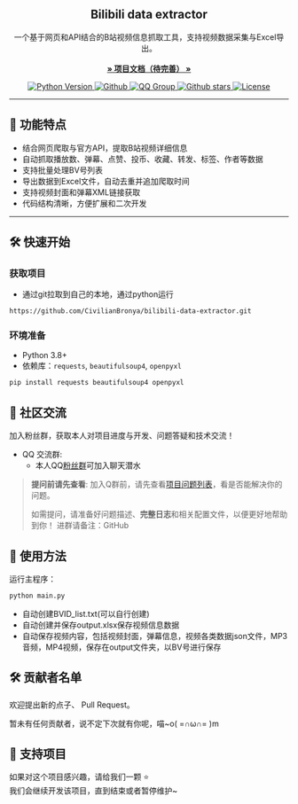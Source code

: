 <p align="center">
  <h2 align="center">Bilibili data extractor</h2>
  <p align="center">
    一个基于网页和API结合的B站视频信息抓取工具，支持视频数据采集与Excel导出。
    <br/>
    <br/>
    <a href="#"><strong>» 项目文档（待完善） »</strong></a>
    <br/>
  </p>
</p>
<p align="center">
  <a href="https://www.python.org/">
    <img src="https://img.shields.io/badge/python-3.8+-blue?logo=python&style=for-the-badge" alt="Python Version">
  </a>
  <a href="https://github.com/CivilianBronya/bilibili-data-extractor">
    <img src="https://img.shields.io/badge/Bilibili data extractor-开发中-blue?style=for-the-badge" alt="Github">
  </a>
  <a href="https://qm.qq.com/q/e6kdQbTVja">
    <img src="https://img.shields.io/badge/QQ%E7%BE%A4-514280270-blue?style=for-the-badge" alt="QQ Group">
  </a>
  <a href="https://github.com/CivilianBronya/bilibili-data-extractor/stargazers">
    <img src="https://img.shields.io/github/stars/CivilianBronya/bilibili-data-extractor?color=F8B195&logo=github&style=for-the-badge" alt="Github stars">
  </a>
  <a href="https://github.com/CivilianBronya/bilibili-data-extractor/blob/main/LICENSE">
    <img src="https://img.shields.io/github/license/CivilianBronya/bilibili-data-extractor?color=C06C84&style=for-the-badge" alt="License">
  </a>
</p>


---

## 🚀 功能特点

- 结合网页爬取与官方API，提取B站视频详细信息  
- 自动抓取播放数、弹幕、点赞、投币、收藏、转发、标签、作者等数据  
- 支持批量处理BV号列表
- 导出数据到Excel文件，自动去重并追加爬取时间  
- 支持视频封面和弹幕XML链接获取  
- 代码结构清晰，方便扩展和二次开发  

---

## 🛠 快速开始
### 获取项目
- 通过git拉取到自己的本地，通过python运行

```bash
https://github.com/CivilianBronya/bilibili-data-extractor.git
```

### 环境准备
- Python 3.8+
- 依赖库：`requests`, `beautifulsoup4`, `openpyxl`

```bash
pip install requests beautifulsoup4 openpyxl
```

## 🌟 社区交流

加入粉丝群，获取本人对项目进度与开发、问题答疑和技术交流！

* QQ 交流群:
  * 本人QQ[粉丝群](点击链接加入群聊【莲儿的米奇妙妙屋】：https://qm.qq.com/q/ufcprjrHl6)可加入聊天潜水


> **提问前请先查看**: 加入Q群前，请先查看[项目问题列表](https://github.com/lss233/kirara-ai/issues)，看是否能解决你的问题。
> 
> 如需提问，请准备好问题描述、**完整日志**和相关配置文件，以便更好地帮助到你！
> 进群请备注：GitHub


## 🦊 使用方法
运行主程序：

```bash
python main.py
```
- 自动创建BVID_list.txt(可以自行创建)
- 自动创建并保存output.xlsx保存视频信息数据
- 自动保存视频内容，包括视频封面，弹幕信息，视频各类数据json文件，MP3音频，MP4视频，保存在output文件夹，以BV号进行保存

## 🛠 贡献者名单   

欢迎提出新的点子、 Pull Request。  

<a>暂未有任何贡献者，说不定下次就有你呢，喵~o( =∩ω∩= )m</a>

## 💪 支持项目

如果对这个项目感兴趣，请给我们一颗 ⭐️  
我们会继续开发该项目，直到结束或者暂停维护~

